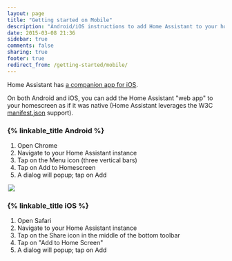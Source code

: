 ```yaml
---
layout: page
title: "Getting started on Mobile"
description: "Android/iOS instructions to add Home Assistant to your homescreen."
date: 2015-03-08 21:36
sidebar: true
comments: false
sharing: true
footer: true
redirect_from: /getting-started/mobile/
---
```


Home Assistant has [a companion app for iOS](/docs/ecosystem/ios/).

On both Android and iOS, you can add the Home Assistant "web app" to your homescreen as if it was native (Home Assistant leverages the W3C [manifest.json](https://w3c.github.io/manifest/) support).

### {% linkable_title Android %}

  1. Open Chrome
  2. Navigate to your Home Assistant instance
  3. Tap on the Menu icon (three vertical bars)
  4. Tap on Add to Homescreen
  5. A dialog will popup; tap on Add

<p class='img' style='width:500px; margin-left: auto; margin-right: auto;'>
<img src='/images/screenshots/android-homescreen-guide.gif' />
</p>

### {% linkable_title iOS %}

  1. Open Safari
  2. Navigate to your Home Assistant instance
  3. Tap on the Share icon in the middle of the bottom toolbar
  4. Tap on "Add to Home Screen"
  5. A dialog will popup; tap on Add
